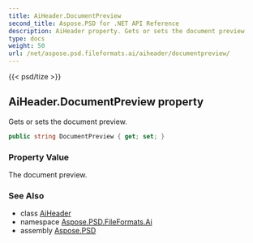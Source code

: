 ```yaml
---
title: AiHeader.DocumentPreview
second_title: Aspose.PSD for .NET API Reference
description: AiHeader property. Gets or sets the document preview
type: docs
weight: 50
url: /net/aspose.psd.fileformats.ai/aiheader/documentpreview/
---
```

{{< psd/tize >}}
## AiHeader.DocumentPreview property

Gets or sets the document preview.

```csharp
public string DocumentPreview { get; set; }
```

### Property Value

The document preview.

### See Also

* class [AiHeader](../)
* namespace [Aspose.PSD.FileFormats.Ai](../../aiheader/)
* assembly [Aspose.PSD](../../../)


